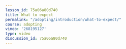 ```yaml
---
lesson_id: 75a06a80d740
title: What to expect
permalink: "/adopting/introduction/what-to-expect/"
course: adopting
vimeo: '268195127'
type: video
discussion_id: 75a06a80d740
---
```




